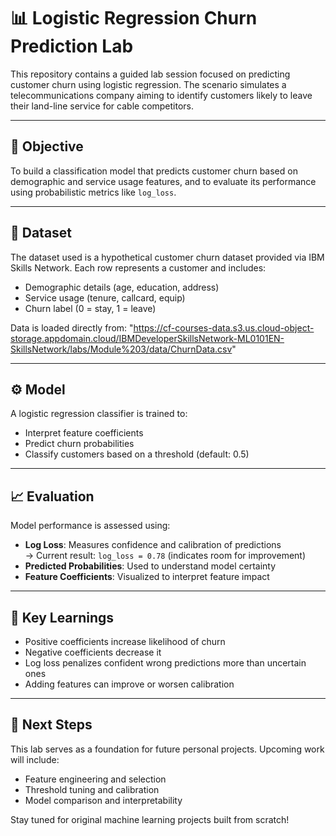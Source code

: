 # 📊 Logistic Regression Churn Prediction Lab

This repository contains a guided lab session focused on predicting customer churn using logistic regression. The scenario simulates a telecommunications company aiming to identify customers likely to leave their land-line service for cable competitors.

---
## 🧠 Objective

To build a classification model that predicts customer churn based on demographic and service usage features, and to evaluate its performance using probabilistic metrics like `log_loss`.

---
## 📁 Dataset

The dataset used is a hypothetical customer churn dataset provided via IBM Skills Network. Each row represents a customer and includes:
- Demographic details (age, education, address)
- Service usage (tenure, callcard, equip)
- Churn label (0 = stay, 1 = leave)

Data is loaded directly from:
"https://cf-courses-data.s3.us.cloud-object-storage.appdomain.cloud/IBMDeveloperSkillsNetwork-ML0101EN-SkillsNetwork/labs/Module%203/data/ChurnData.csv"

---
## ⚙️ Model

A logistic regression classifier is trained to:
- Interpret feature coefficients
- Predict churn probabilities
- Classify customers based on a threshold (default: 0.5)

---
## 📈 Evaluation

Model performance is assessed using:
- **Log Loss**: Measures confidence and calibration of predictions  
  → Current result: `log_loss = 0.78` (indicates room for improvement)
- **Predicted Probabilities**: Used to understand model certainty
- **Feature Coefficients**: Visualized to interpret feature impact

---
## 🧪 Key Learnings

- Positive coefficients increase likelihood of churn
- Negative coefficients decrease it
- Log loss penalizes confident wrong predictions more than uncertain ones
- Adding features can improve or worsen calibration

---
## 🚀 Next Steps

This lab serves as a foundation for future personal projects. Upcoming work will include:
- Feature engineering and selection
- Threshold tuning and calibration
- Model comparison and interpretability

Stay tuned for original machine learning projects built from scratch!
